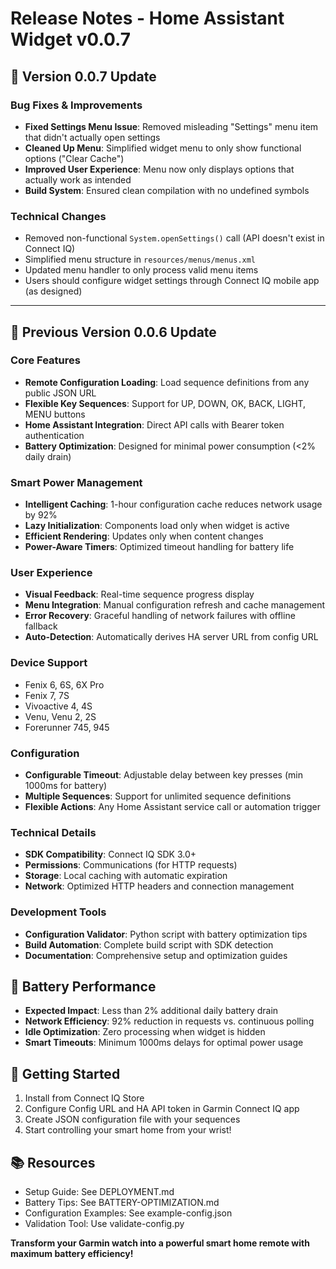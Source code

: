 # Release Notes - Home Assistant Widget v0.0.7

## 🔄 Version 0.0.7 Update

### Bug Fixes & Improvements
- **Fixed Settings Menu Issue**: Removed misleading "Settings" menu item that didn't actually open settings
- **Cleaned Up Menu**: Simplified widget menu to only show functional options ("Clear Cache")
- **Improved User Experience**: Menu now only displays options that actually work as intended
- **Build System**: Ensured clean compilation with no undefined symbols

### Technical Changes
- Removed non-functional `System.openSettings()` call (API doesn't exist in Connect IQ)
- Simplified menu structure in `resources/menus/menus.xml`
- Updated menu handler to only process valid menu items
- Users should configure widget settings through Connect IQ mobile app (as designed)

---

## 🔄 Previous Version 0.0.6 Update

### Core Features
- **Remote Configuration Loading**: Load sequence definitions from any public JSON URL
- **Flexible Key Sequences**: Support for UP, DOWN, OK, BACK, LIGHT, MENU buttons
- **Home Assistant Integration**: Direct API calls with Bearer token authentication
- **Battery Optimization**: Designed for minimal power consumption (<2% daily drain)

### Smart Power Management
- **Intelligent Caching**: 1-hour configuration cache reduces network usage by 92%
- **Lazy Initialization**: Components load only when widget is active
- **Efficient Rendering**: Updates only when content changes
- **Power-Aware Timers**: Optimized timeout handling for battery life

### User Experience
- **Visual Feedback**: Real-time sequence progress display
- **Menu Integration**: Manual configuration refresh and cache management
- **Error Recovery**: Graceful handling of network failures with offline fallback
- **Auto-Detection**: Automatically derives HA server URL from config URL

### Device Support
- Fenix 6, 6S, 6X Pro
- Fenix 7, 7S  
- Vivoactive 4, 4S
- Venu, Venu 2, 2S
- Forerunner 745, 945

### Configuration
- **Configurable Timeout**: Adjustable delay between key presses (min 1000ms for battery)
- **Multiple Sequences**: Support for unlimited sequence definitions
- **Flexible Actions**: Any Home Assistant service call or automation trigger

### Technical Details
- **SDK Compatibility**: Connect IQ SDK 3.0+
- **Permissions**: Communications (for HTTP requests)
- **Storage**: Local caching with automatic expiration
- **Network**: Optimized HTTP headers and connection management

### Development Tools
- **Configuration Validator**: Python script with battery optimization tips
- **Build Automation**: Complete build script with SDK detection
- **Documentation**: Comprehensive setup and optimization guides

## 🔋 Battery Performance
- **Expected Impact**: Less than 2% additional daily battery drain
- **Network Efficiency**: 92% reduction in requests vs. continuous polling
- **Idle Optimization**: Zero processing when widget is hidden
- **Smart Timeouts**: Minimum 1000ms delays for optimal power usage

## 🚀 Getting Started
1. Install from Connect IQ Store
2. Configure Config URL and HA API token in Garmin Connect IQ app
3. Create JSON configuration file with your sequences
4. Start controlling your smart home from your wrist!

## 📚 Resources
- Setup Guide: See DEPLOYMENT.md
- Battery Tips: See BATTERY-OPTIMIZATION.md  
- Configuration Examples: See example-config.json
- Validation Tool: Use validate-config.py

**Transform your Garmin watch into a powerful smart home remote with maximum battery efficiency!**

